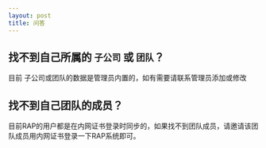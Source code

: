 ```yaml
---
layout: post
title: 问答
---
```


## 找不到自己所属的 `子公司` 或 `团队`？

目前 子公司或团队的数据是管理员内置的，如有需要请联系管理员添加或修改

## 找不到自己团队的成员？

目前RAP的用户都是在内网证书登录时同步的，如果找不到团队成员，请邀请该团队成员用内网证书登录一下RAP系统即可。